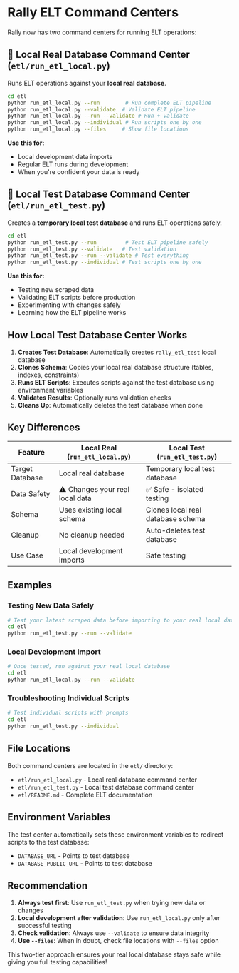 # Rally ELT Command Centers

Rally now has two command centers for running ELT operations:

## 🏓 Local Real Database Command Center (`etl/run_etl_local.py`)

Runs ELT operations against your **local real database**.

```bash
cd etl
python run_etl_local.py --run        # Run complete ELT pipeline
python run_etl_local.py --validate  # Validate ELT pipeline
python run_etl_local.py --run --validate # Run + validate
python run_etl_local.py --individual # Run scripts one by one
python run_etl_local.py --files     # Show file locations
```

**Use this for:**
- Local development data imports
- Regular ELT runs during development
- When you're confident your data is ready

## 🧪 Local Test Database Command Center (`etl/run_etl_test.py`)

Creates a **temporary local test database** and runs ELT operations safely.

```bash
cd etl
python run_etl_test.py --run         # Test ELT pipeline safely
python run_etl_test.py --validate   # Test validation
python run_etl_test.py --run --validate # Test everything
python run_etl_test.py --individual # Test scripts one by one
```

**Use this for:**
- Testing new scraped data
- Validating ELT scripts before production
- Experimenting with changes safely
- Learning how the ELT pipeline works

## How Local Test Database Center Works

1. **Creates Test Database**: Automatically creates `rally_etl_test` local database
2. **Clones Schema**: Copies your local real database structure (tables, indexes, constraints)
3. **Runs ELT Scripts**: Executes scripts against the test database using environment variables
4. **Validates Results**: Optionally runs validation checks
5. **Cleans Up**: Automatically deletes the test database when done

## Key Differences

| Feature | Local Real (`run_etl_local.py`) | Local Test (`run_etl_test.py`) |
|---------|-------------------------|-------------------------|
| Target Database | Local real database | Temporary local test database |
| Data Safety | ⚠️ Changes your real local data | ✅ Safe - isolated testing |
| Schema | Uses existing local schema | Clones local real database schema |
| Cleanup | No cleanup needed | Auto-deletes test database |
| Use Case | Local development imports | Safe testing |

## Examples

### Testing New Data Safely
```bash
# Test your latest scraped data before importing to your real local database
cd etl
python run_etl_test.py --run --validate
```

### Local Development Import
```bash
# Once tested, run against your real local database
cd etl
python run_etl_local.py --run --validate
```

### Troubleshooting Individual Scripts
```bash
# Test individual scripts with prompts
cd etl
python run_etl_test.py --individual
```

## File Locations

Both command centers are located in the `etl/` directory:

- `etl/run_etl_local.py` - Local real database command center
- `etl/run_etl_test.py` - Local test database command center
- `etl/README.md` - Complete ELT documentation

## Environment Variables

The test center automatically sets these environment variables to redirect scripts to the test database:

- `DATABASE_URL` - Points to test database
- `DATABASE_PUBLIC_URL` - Points to test database

## Recommendation

1. **Always test first**: Use `run_etl_test.py` when trying new data or changes
2. **Local development after validation**: Use `run_etl_local.py` only after successful testing
3. **Check validation**: Always use `--validate` to ensure data integrity
4. **Use `--files`**: When in doubt, check file locations with `--files` option

This two-tier approach ensures your real local database stays safe while giving you full testing capabilities! 